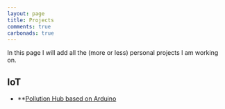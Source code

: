 ```yaml
---
layout: page
title: Projects
comments: true
carbonads: true
---
```


In this page I will add all the (more or less) personal projects I am working on.

## IoT

- **[Pollution Hub based on Arduino](https://github.com/lorenzoFabbri/pollution-hub)
